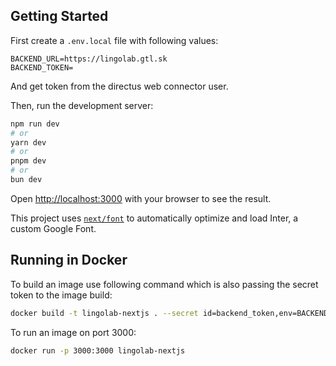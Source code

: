 ## Getting Started

First create a `.env.local` file with following values:
```
BACKEND_URL=https://lingolab.gtl.sk
BACKEND_TOKEN=
```

And get token from the directus web connector user.



Then, run the development server:

```bash
npm run dev
# or
yarn dev
# or
pnpm dev
# or
bun dev
```

Open [http://localhost:3000](http://localhost:3000) with your browser to see the result.

This project uses [`next/font`](https://nextjs.org/docs/basic-features/font-optimization) to automatically optimize and load Inter, a custom Google Font.

## Running in Docker

To build an image use following command which is also passing the secret token to the image build:

```bash
docker build -t lingolab-nextjs . --secret id=backend_token,env=BACKEND_TOKEN --no-cache --progress=plain
```

To run an image on port 3000:
```bash
docker run -p 3000:3000 lingolab-nextjs
```